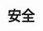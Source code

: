 ---
title: "安全"
linkTitle: "安全"
weight: 3
collapsible: true
icon: "/images/icons/compute-icon-storage.svg"
---